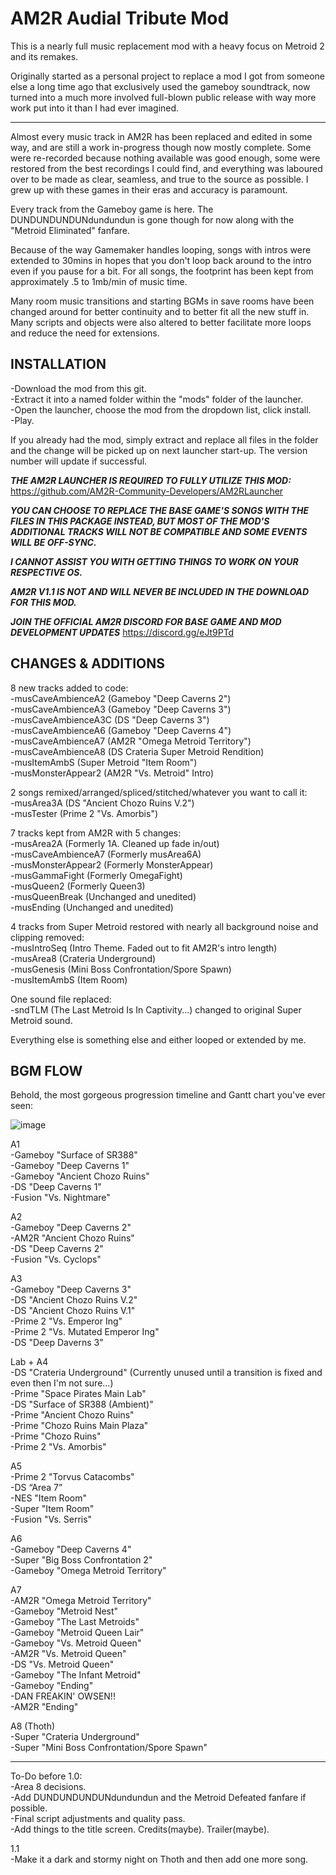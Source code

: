 # AM2R Audial Tribute Mod 
This is a nearly full music replacement mod with a heavy focus on Metroid 2 and its remakes.  

Originally started as a personal project to replace a mod I got from someone else a long time ago that exclusively used the gameboy soundtrack, now turned into a much more involved full-blown public release with way more work put into it than I had ever imagined.

---

Almost every music track in AM2R has been replaced and edited in some way, and are still a work in-progress though now mostly complete. Some were re-recorded because nothing available was good enough, some were restored from the best recordings I could find, and everything was laboured over to be made as clear, seamless, and true to the source as possible. I grew up with these games in their eras and accuracy is paramount.

Every track from the Gameboy game is here. The DUNDUNDUNDUNdundundun is gone though for now along with the "Metroid Eliminated" fanfare.  

Because of the way Gamemaker handles looping, songs with intros were extended to 30mins in hopes that you don't loop back around to the intro even if you pause for a bit. For all songs, the footprint has been kept from approximately .5 to 1mb/min of music time.

Many room music transitions and starting BGMs in save rooms have been changed around for better continuity and to better fit all the new stuff in. Many scripts and objects were also altered to better facilitate more loops and reduce the need for extensions.

INSTALLATION
---
-Download the mod from this git.  
-Extract it into a named folder within the "mods" folder of the launcher.  
-Open the launcher, choose the mod from the dropdown list, click install.  
-Play.  

If you already had the mod, simply extract and replace all files in the folder and the change will be picked up on next launcher start-up. The version number will update if successful.

***THE AM2R LAUNCHER IS REQUIRED TO FULLY UTILIZE THIS MOD:*** https://github.com/AM2R-Community-Developers/AM2RLauncher  

***YOU CAN CHOOSE TO REPLACE THE BASE GAME'S SONGS WITH THE FILES IN THIS PACKAGE INSTEAD, BUT MOST OF THE MOD'S ADDITIONAL TRACKS WILL NOT BE COMPATIBLE AND SOME EVENTS WILL BE OFF-SYNC.***  

***I CANNOT ASSIST YOU WITH GETTING THINGS TO WORK ON YOUR RESPECTIVE OS.***

***AM2R V1.1 IS NOT AND WILL NEVER BE INCLUDED IN THE DOWNLOAD FOR THIS MOD.***  

***JOIN THE OFFICIAL AM2R DISCORD FOR BASE GAME AND MOD DEVELOPMENT UPDATES*** https://discord.gg/eJt9PTd

CHANGES & ADDITIONS
---

8 new tracks added to code:  
-musCaveAmbienceA2 (Gameboy "Deep Caverns 2")  
-musCaveAmbienceA3 (Gameboy "Deep Caverns 3")  
-musCaveAmbienceA3C (DS "Deep Caverns 3")  
-musCaveAmbienceA6 (Gameboy "Deep Caverns 4")  
-musCaveAmbienceA7 (AM2R "Omega Metroid Territory")  
-musCaveAmbienceA8 (DS Crateria Super Metroid Rendition)  
-musItemAmbS (Super Metroid "Item Room")  
-musMonsterAppear2 (AM2R "Vs. Metroid" Intro)  
 
2 songs remixed/arranged/spliced/stitched/whatever you want to call it:  
-musArea3A (DS "Ancient Chozo Ruins V.2")  
-musTester (Prime 2 "Vs. Amorbis")  
 
7 tracks kept from AM2R with 5 changes:  
-musArea2A (Formerly 1A. Cleaned up fade in/out)  
-musCaveAmbienceA7 (Formerly musArea6A)  
-musMonsterAppear2 (Formerly MonsterAppear)  
-musGammaFight (Formerly OmegaFight)  
-musQueen2 (Formerly Queen3)  
-musQueenBreak (Unchanged and unedited)  
-musEnding (Unchanged and unedited)  
 
4 tracks from Super Metroid restored with nearly all background noise and clipping removed:  
-musIntroSeq (Intro Theme. Faded out to fit AM2R's intro length)  
-musArea8 (Crateria Underground)  
-musGenesis (Mini Boss Confrontation/Spore Spawn)  
-musItemAmbS (Item Room)  
 
One sound file replaced:  
-sndTLM (The Last Metroid Is In Captivity...) changed to original Super Metroid sound.  
 
Everything else is something else and either looped or extended by me.    
 
BGM FLOW  
---

Behold, the most gorgeous progression timeline and Gantt chart you've ever seen:

![image](https://github.com/user-attachments/assets/4f0e0fd5-d362-4aa2-8108-530d5dcb2825)
  
A1  
-Gameboy "Surface of SR388"  
-Gameboy "Deep Caverns 1"  
-Gameboy "Ancient Chozo Ruins"  
-DS "Deep Caverns 1"  
-Fusion "Vs. Nightmare"  

A2  
-Gameboy "Deep Caverns 2"  
-AM2R "Ancient Chozo Ruins"  
-DS "Deep Caverns 2"  
-Fusion "Vs. Cyclops"  

A3  
-Gameboy "Deep Caverns 3"  
-DS "Ancient Chozo Ruins V.2"  
-DS "Ancient Chozo Ruins V.1"  
-Prime 2 "Vs. Emperor Ing"  
-Prime 2 "Vs. Mutated Emperor Ing"  
-DS "Deep Daverns 3"  

Lab + A4  
-DS "Crateria Underground" (Currently unused until a transition is fixed and even then I'm not sure...)  
-Prime "Space Pirates Main Lab"  
-DS "Surface of SR388 (Ambient)"  
-Prime "Ancient Chozo Ruins"  
-Prime "Chozo Ruins Main Plaza"  
-Prime "Chozo Ruins"  
-Prime 2 "Vs. Amorbis"  

A5  
-Prime 2 "Torvus Catacombs"  
-DS “Area 7”  
-NES "Item Room"  
-Super "Item Room"  
-Fusion "Vs. Serris"  

A6  
-Gameboy "Deep Caverns 4"  
-Super "Big Boss Confrontation 2"  
-Gameboy "Omega Metroid Territory"  

A7  
-AM2R "Omega Metroid Territory"  
-Gameboy "Metroid Nest"  
-Gameboy "The Last Metroids"  
-Gameboy "Metroid Queen Lair"  
-Gameboy "Vs. Metroid Queen"  
-AM2R "Vs. Metroid Queen"  
-DS "Vs. Metroid Queen"  
-Gameboy "The Infant Metroid"  
-Gameboy "Ending"  
-DAN FREAKIN' OWSEN!!  
-AM2R "Ending"  

A8 (Thoth)  
-Super "Crateria Underground"  
-Super "Mini Boss Confrontation/Spore Spawn"  

---

To-Do before 1.0:  
-Area 8 decisions.  
-Add DUNDUNDUNDUNdundundun and the Metroid Defeated fanfare if possible.  
-Final script adjustments and quality pass.  
-Add things to the title screen. Credits(maybe). Trailer(maybe).  

1.1  
-Make it a dark and stormy night on Thoth and then add one more song.  

